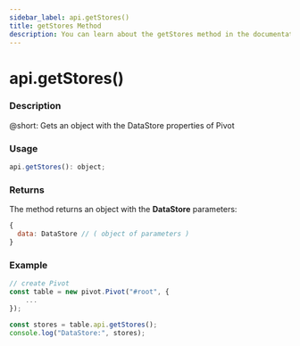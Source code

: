 ```yaml
---
sidebar_label: api.getStores()
title: getStores Method
description: You can learn about the getStores method in the documentation of the DHTMLX JavaScript Pivot library. Browse developer guides and API reference, try out code examples and live demos, and download a free 30-day evaluation version of DHTMLX Pivot.
---
```


# api.getStores()

### Description

@short: Gets an object with the DataStore properties of Pivot

### Usage

~~~jsx {}
api.getStores(): object;
~~~

### Returns

The method returns an object with the **DataStore** parameters:

~~~jsx {}
{
  data: DataStore // ( object of parameters )
}
~~~

### Example

~~~jsx {6-7}
// create Pivot
const table = new pivot.Pivot("#root", {
    ...
});

const stores = table.api.getStores();
console.log("DataStore:", stores);
~~~
